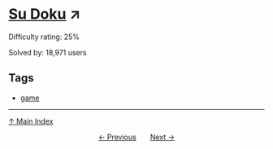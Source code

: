 # [Su Doku](https://projecteuler.net/problem=96) ↗️

Difficulty rating: 25%

Solved by: 18,971 users
## Tags

- [game](../tags/game.md)



---

[↑ Main Index](../README.md)


<div align=center><a href='95.md'>← Previous</a> &nbsp;&nbsp; &nbsp;&nbsp;  <a href='97.md'>Next →</a></div>
